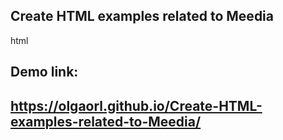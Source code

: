 ## Create HTML examples related to Meedia
html
## Demo link: 
## https://olgaorl.github.io/Create-HTML-examples-related-to-Meedia/